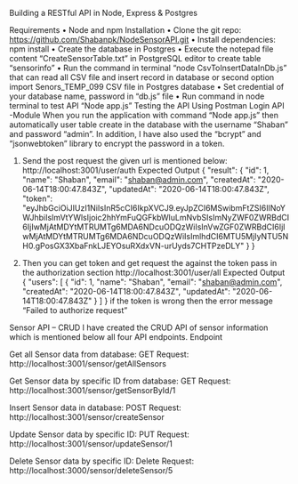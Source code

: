Building a RESTful API in Node, Express & Postgres


Requirements
•	Node and npm
Installation
•	Clone the git repo: https://github.com/Shabanpk/NodeSensorAPI.git 
•	Install dependencies: npm install
•	Create the database in Postgres
•	Execute the notepad file content “CreateSensorTable.txt” in PostgreSQL editor to create table “sensorinfo”
•	Run the command in terminal “node CsvToInsertDataInDb.js” that can read all CSV file and insert record in database or second option import Senors_TEMP_099 CSV file in Postgres database 
•	Set credential of your database name, password in “db.js” file
•	Run command in node terminal to test API “Node app.js”
Testing the API Using Postman 
Login API -Module 
When you run the application with command “Node app.js” then automatically user table create in the database with the username “Shaban” and password “admin”. In addition, I have also used the “bcrypt” and “jsonwebtoken” library to encrypt the password in a token.

1.	Send the post request the given url is mentioned below:
http://localhost:3001/user/auth
Expected Output
{
    "result": {
        "id": 1,
        "name": "Shaban",
        "email": "shaban@admin.com",
        "createdAt": "2020-06-14T18:00:47.843Z",
        "updatedAt": "2020-06-14T18:00:47.843Z",
        "token": "eyJhbGciOiJIUzI1NiIsInR5cCI6IkpXVCJ9.eyJpZCI6MSwibmFtZSI6IlNoYWJhbiIsImVtYWlsIjoic2hhYmFuQGFkbWluLmNvbSIsImNyZWF0ZWRBdCI6IjIwMjAtMDYtMTRUMTg6MDA6NDcuODQzWiIsInVwZGF0ZWRBdCI6IjIwMjAtMDYtMTRUMTg6MDA6NDcuODQzWiIsImlhdCI6MTU5MjIyNTU5NH0.gPosGX3XbaFnkLJEYOsuRXdxVN-urUyds7CHTPzeDLY"
    }
}

2.	Then you can get token and get request the against the token pass in the authorization section
http://localhost:3001/user/all
Expected Output
{
    "users": [
        {
            "id": 1,
            "name": "Shaban",
            "email": "shaban@admin.com",
            "createdAt": "2020-06-14T18:00:47.843Z",
            "updatedAt": "2020-06-14T18:00:47.843Z"
        }
    ]
}
if the token is wrong then the error message “Failed to authorize request”

Sensor API – CRUD 
I have created the CRUD API of sensor information which is mentioned below all four API endpoints.
Endpoint

Get all Sensor data from database:
GET Request: http://localhost:3001/sensor/getAllSensors

Get Sensor data by specific ID from database:
GET Request: http://localhost:3001/sensor/getSensorById/1

Insert Sensor data in database:
POST Request: http://localhost:3001/sensor/createSensor

Update Sensor data by specific ID:
PUT Request: http://localhost:3001/sensor/updateSensor/1

Delete Sensor data by specific ID:
Delete Request: http://localhost:3000/sensor/deleteSensor/5




